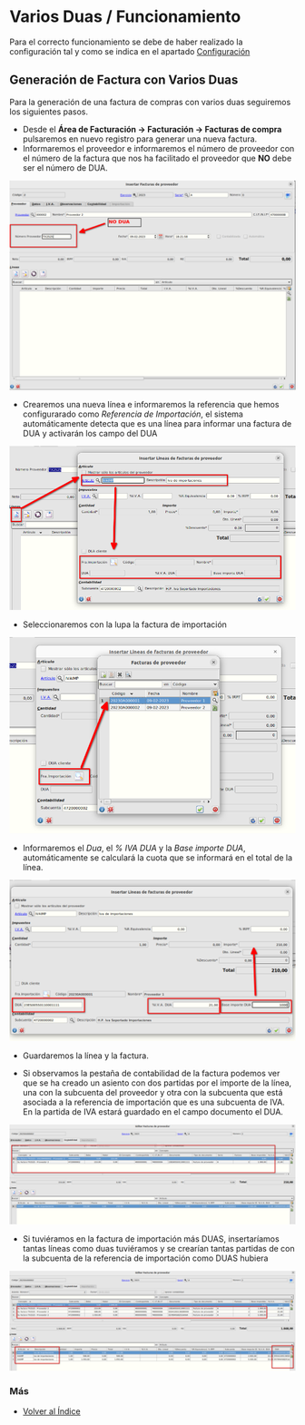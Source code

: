 # Varios Duas / Funcionamiento

Para el correcto funcionamiento se debe de haber realizado la configuración tal y como se indica en el apartado [Configuración](./configuracion.md)

## Generación de Factura con Varios Duas
Para la generación de una factura de compras con varios duas seguiremos los siguientes pasos.
- Desde el **Área de Facturación -> Facturación -> Facturas de compra** pulsaremos en nuevo registro para generar una nueva factura.
- Informaremos el proveedor e informaremos el número de proveedor con el número de la factura que nos ha facilitado el proveedor que **NO** debe ser el número de DUA.

![Factura proveedor](./img/formRecordfacturasprov1.png)

- Crearemos una nueva línea e informaremos la referencia que hemos configurarado como *Referencia de Importación*, el sistema automáticamente detecta que es una línea para informar una factura de DUA y activarán los campo del DUA

![Factura proveedor](./img/formrecordlineasfacturasprov1.png)

- Seleccionaremos con la lupa la factura de importación

![Factura proveedor](./img/formrecordlineasfacturasprov2.png)

- Informaremos el *Dua*, el *% IVA DUA* y la *Base importe DUA*, automáticamente se calculará la cuota que se informará en el total de la línea.

![Factura proveedor](./img/formrecordlineasfacturasprov3.png)

- Guardaremos la línea y la factura.

- Si observamos la pestaña de contabilidad de la factura podemos ver que se ha creado un asiento con dos partidas por el importe de la línea, una con la subcuenta del proveedor y otra con la subcuenta que está asociada a la referencia de importación que es una subcuenta de IVA. En la partida de IVA estará guardado en el campo documento el DUA.

![Factura proveedor](./img/formRecordfacturasprov2.png)

- Si tuviéramos en la factura de importación más DUAS, insertaríamos tantas líneas como duas tuviéramos y se crearían tantas partidas de con la subcuenta de la referencia de importación como DUAS hubiera

![Factura proveedor](./img/formRecordfacturasprov3.png)





### Más

  * [Volver al Índice](./index.md)
